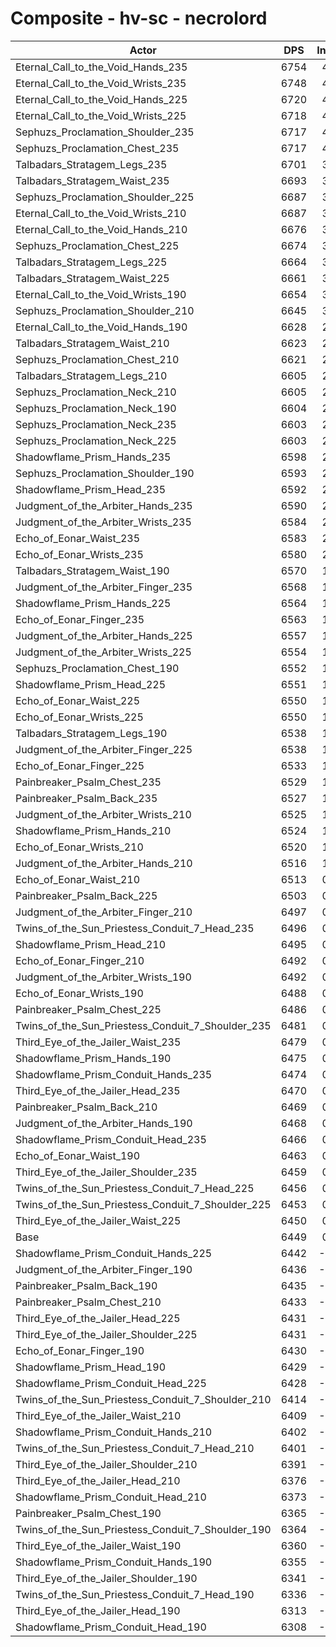 # Composite - hv-sc - necrolord
| Actor | DPS | Increase |
|---|:---:|:---:|
|Eternal_Call_to_the_Void_Hands_235|6754|4.73%|
|Eternal_Call_to_the_Void_Wrists_235|6748|4.63%|
|Eternal_Call_to_the_Void_Hands_225|6720|4.21%|
|Eternal_Call_to_the_Void_Wrists_225|6718|4.17%|
|Sephuzs_Proclamation_Shoulder_235|6717|4.16%|
|Sephuzs_Proclamation_Chest_235|6717|4.15%|
|Talbadars_Stratagem_Legs_235|6701|3.91%|
|Talbadars_Stratagem_Waist_235|6693|3.78%|
|Sephuzs_Proclamation_Shoulder_225|6687|3.69%|
|Eternal_Call_to_the_Void_Wrists_210|6687|3.69%|
|Eternal_Call_to_the_Void_Hands_210|6676|3.53%|
|Sephuzs_Proclamation_Chest_225|6674|3.49%|
|Talbadars_Stratagem_Legs_225|6664|3.34%|
|Talbadars_Stratagem_Waist_225|6661|3.29%|
|Eternal_Call_to_the_Void_Wrists_190|6654|3.18%|
|Sephuzs_Proclamation_Shoulder_210|6645|3.05%|
|Eternal_Call_to_the_Void_Hands_190|6628|2.77%|
|Talbadars_Stratagem_Waist_210|6623|2.70%|
|Sephuzs_Proclamation_Chest_210|6621|2.66%|
|Talbadars_Stratagem_Legs_210|6605|2.42%|
|Sephuzs_Proclamation_Neck_210|6605|2.42%|
|Sephuzs_Proclamation_Neck_190|6604|2.41%|
|Sephuzs_Proclamation_Neck_235|6603|2.39%|
|Sephuzs_Proclamation_Neck_225|6603|2.38%|
|Shadowflame_Prism_Hands_235|6598|2.31%|
|Sephuzs_Proclamation_Shoulder_190|6593|2.23%|
|Shadowflame_Prism_Head_235|6592|2.22%|
|Judgment_of_the_Arbiter_Hands_235|6590|2.18%|
|Judgment_of_the_Arbiter_Wrists_235|6584|2.09%|
|Echo_of_Eonar_Waist_235|6583|2.08%|
|Echo_of_Eonar_Wrists_235|6580|2.03%|
|Talbadars_Stratagem_Waist_190|6570|1.88%|
|Judgment_of_the_Arbiter_Finger_235|6568|1.84%|
|Shadowflame_Prism_Hands_225|6564|1.78%|
|Echo_of_Eonar_Finger_235|6563|1.77%|
|Judgment_of_the_Arbiter_Hands_225|6557|1.67%|
|Judgment_of_the_Arbiter_Wrists_225|6554|1.64%|
|Sephuzs_Proclamation_Chest_190|6552|1.60%|
|Shadowflame_Prism_Head_225|6551|1.58%|
|Echo_of_Eonar_Waist_225|6550|1.57%|
|Echo_of_Eonar_Wrists_225|6550|1.56%|
|Talbadars_Stratagem_Legs_190|6538|1.39%|
|Judgment_of_the_Arbiter_Finger_225|6538|1.38%|
|Echo_of_Eonar_Finger_225|6533|1.30%|
|Painbreaker_Psalm_Chest_235|6529|1.24%|
|Painbreaker_Psalm_Back_235|6527|1.22%|
|Judgment_of_the_Arbiter_Wrists_210|6525|1.18%|
|Shadowflame_Prism_Hands_210|6524|1.17%|
|Echo_of_Eonar_Wrists_210|6520|1.11%|
|Judgment_of_the_Arbiter_Hands_210|6516|1.03%|
|Echo_of_Eonar_Waist_210|6513|0.99%|
|Painbreaker_Psalm_Back_225|6503|0.84%|
|Judgment_of_the_Arbiter_Finger_210|6497|0.74%|
|Twins_of_the_Sun_Priestess_Conduit_7_Head_235|6496|0.72%|
|Shadowflame_Prism_Head_210|6495|0.72%|
|Echo_of_Eonar_Finger_210|6492|0.67%|
|Judgment_of_the_Arbiter_Wrists_190|6492|0.67%|
|Echo_of_Eonar_Wrists_190|6488|0.61%|
|Painbreaker_Psalm_Chest_225|6486|0.58%|
|Twins_of_the_Sun_Priestess_Conduit_7_Shoulder_235|6481|0.50%|
|Third_Eye_of_the_Jailer_Waist_235|6479|0.47%|
|Shadowflame_Prism_Hands_190|6475|0.40%|
|Shadowflame_Prism_Conduit_Hands_235|6474|0.39%|
|Third_Eye_of_the_Jailer_Head_235|6470|0.33%|
|Painbreaker_Psalm_Back_210|6469|0.31%|
|Judgment_of_the_Arbiter_Hands_190|6468|0.30%|
|Shadowflame_Prism_Conduit_Head_235|6466|0.26%|
|Echo_of_Eonar_Waist_190|6463|0.22%|
|Third_Eye_of_the_Jailer_Shoulder_235|6459|0.16%|
|Twins_of_the_Sun_Priestess_Conduit_7_Head_225|6456|0.11%|
|Twins_of_the_Sun_Priestess_Conduit_7_Shoulder_225|6453|0.07%|
|Third_Eye_of_the_Jailer_Waist_225|6450|0.01%|
|Base|6449|0.00%|
|Shadowflame_Prism_Conduit_Hands_225|6442|-0.11%|
|Judgment_of_the_Arbiter_Finger_190|6436|-0.20%|
|Painbreaker_Psalm_Back_190|6435|-0.22%|
|Painbreaker_Psalm_Chest_210|6433|-0.25%|
|Third_Eye_of_the_Jailer_Head_225|6431|-0.28%|
|Third_Eye_of_the_Jailer_Shoulder_225|6431|-0.28%|
|Echo_of_Eonar_Finger_190|6430|-0.29%|
|Shadowflame_Prism_Head_190|6429|-0.31%|
|Shadowflame_Prism_Conduit_Head_225|6428|-0.33%|
|Twins_of_the_Sun_Priestess_Conduit_7_Shoulder_210|6414|-0.53%|
|Third_Eye_of_the_Jailer_Waist_210|6409|-0.61%|
|Shadowflame_Prism_Conduit_Hands_210|6402|-0.72%|
|Twins_of_the_Sun_Priestess_Conduit_7_Head_210|6401|-0.74%|
|Third_Eye_of_the_Jailer_Shoulder_210|6391|-0.90%|
|Third_Eye_of_the_Jailer_Head_210|6376|-1.13%|
|Shadowflame_Prism_Conduit_Head_210|6373|-1.17%|
|Painbreaker_Psalm_Chest_190|6365|-1.30%|
|Twins_of_the_Sun_Priestess_Conduit_7_Shoulder_190|6364|-1.32%|
|Third_Eye_of_the_Jailer_Waist_190|6360|-1.38%|
|Shadowflame_Prism_Conduit_Hands_190|6355|-1.46%|
|Third_Eye_of_the_Jailer_Shoulder_190|6341|-1.67%|
|Twins_of_the_Sun_Priestess_Conduit_7_Head_190|6336|-1.75%|
|Third_Eye_of_the_Jailer_Head_190|6313|-2.11%|
|Shadowflame_Prism_Conduit_Head_190|6308|-2.19%|
